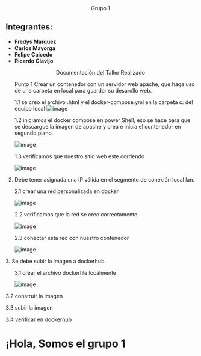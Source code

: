 
<html>
<head>
<div align = "center">
Grupo 1
</div>
</head>
<body>
<h2>Integrantes:</h2>
<ul>
<li><strong>Fredys Marquez</strong></li>
<li><strong>Carlos Mayorga</strong></li>
<li><strong>Felipe Caicedo</strong></li>
<li><strong>Ricardo Clavijo</strong></li>
</ul>

<div align = "center">
Documentación del Taller Realizado
</div>

<ul>
Punto 1
Crear un contenedor con un servidor web apache, que haga uso de una carpeta en local para guardar su desarollo web.



1.1	 se creo el archivo .html y el docker-compose.yml en la carpeta c: del equipo local
![image](https://github.com/jaiderospina/DevSecOps/blob/main/CONTENEDORES/TallerClase/GRUPO1/Imagenes.jpg)


</ul>

<ul>
1.2	iniciamos el docker compose en power Shell, eso se hace para que se descargue la imagen de apache y crea e inicia el contenedor en segundo plano.

![image](https://github.com/jaiderospina/DevSecOps/blob/main/CONTENEDORES/TallerClase/GRUPO1/Imagen%202.jpg)

</ul>

<ul>
1.3	 verificamos que nuestro sitio web este corriendo

![image](https://github.com/jaiderospina/DevSecOps/blob/main/CONTENEDORES/TallerClase/GRUPO1/Imagen%203.jpg)

</ul>

2.	Debe tener asignada una IP válida en el segmento de conexión local lan.
<ul>
2.1 crear una red personalizada en docker

![image](https://github.com/jaiderospina/DevSecOps/blob/main/CONTENEDORES/TallerClase/GRUPO1/imagen%204.jpg)

</ul>
<ul>
2.2  verificamos que la red se creo correctamente

![image](https://github.com/jaiderospina/DevSecOps/blob/main/CONTENEDORES/TallerClase/GRUPO1/imagen%205.jpg)
</ul>
<ul>
2.3 conectar esta red con nuestro contenedor

![image](https://github.com/jaiderospina/DevSecOps/blob/main/CONTENEDORES/TallerClase/GRUPO1/imagen%206.jpg)
</ul>
3.	Se debe subir la imágen a dockerhub.
<ul>
3.1 crear el archivo dockerfile localmente

![image](https://github.com/jaiderospina/DevSecOps/blob/main/CONTENEDORES/TallerClase/GRUPO1/imagen%207.jpg)
</ul>

3.2 construir la imagen

3.3 subir la imagen


3.4 verificar en dockerhub

</body>
</html>

<html>
<head>
    <title>Servidor Apache en Docker</title>
</head>
<body>
    <h1>¡Hola, Somos el grupo 1</h1>
</body>
</html>
